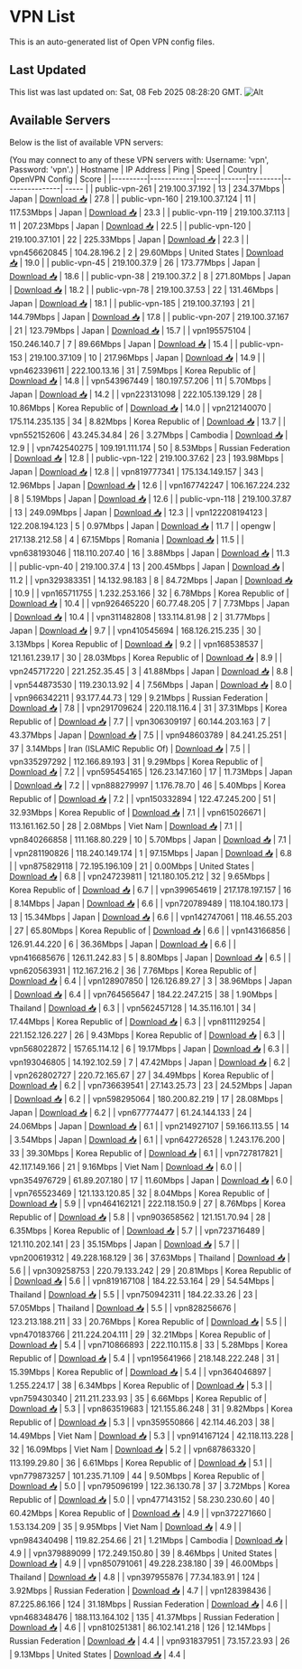 # VPN List

This is an auto-generated list of Open VPN config files.

## Last Updated

This list was last updated on: Sat, 08 Feb 2025 08:28:20 GMT.
![Alt](https://repobeats.axiom.co/api/embed/186b98318ef1479477931607c1ad7d823f12451f.svg "Repobeats analytics image")

## Available Servers

Below is the list of available VPN servers:

(You may connect to any of these VPN servers with: Username: 'vpn', Password: 'vpn'.)
| Hostname | IP Address | Ping | Speed | Country | OpenVPN Config | Score |
|----------|------------|------|-------|---------|----------------| ----- |
| public-vpn-261 | 219.100.37.192 | 13 | 234.37Mbps | Japan | [Download 📥](./configs/server_0_JP.ovpn) | 27.8 |
| public-vpn-160 | 219.100.37.124 | 11 | 117.53Mbps | Japan | [Download 📥](./configs/server_1_JP.ovpn) | 23.3 |
| public-vpn-119 | 219.100.37.113 | 11 | 207.23Mbps | Japan | [Download 📥](./configs/server_2_JP.ovpn) | 22.5 |
| public-vpn-120 | 219.100.37.101 | 22 | 225.33Mbps | Japan | [Download 📥](./configs/server_3_JP.ovpn) | 22.3 |
| vpn456620845 | 104.28.196.2 | 2 | 29.60Mbps | United States | [Download 📥](./configs/server_4_US.ovpn) | 19.0 |
| public-vpn-45 | 219.100.37.9 | 26 | 173.77Mbps | Japan | [Download 📥](./configs/server_5_JP.ovpn) | 18.6 |
| public-vpn-38 | 219.100.37.2 | 8 | 271.80Mbps | Japan | [Download 📥](./configs/server_6_JP.ovpn) | 18.2 |
| public-vpn-78 | 219.100.37.53 | 22 | 131.46Mbps | Japan | [Download 📥](./configs/server_7_JP.ovpn) | 18.1 |
| public-vpn-185 | 219.100.37.193 | 21 | 144.79Mbps | Japan | [Download 📥](./configs/server_8_JP.ovpn) | 17.8 |
| public-vpn-207 | 219.100.37.167 | 21 | 123.79Mbps | Japan | [Download 📥](./configs/server_9_JP.ovpn) | 15.7 |
| vpn195575104 | 150.246.140.7 | 7 | 89.66Mbps | Japan | [Download 📥](./configs/server_10_JP.ovpn) | 15.4 |
| public-vpn-153 | 219.100.37.109 | 10 | 217.96Mbps | Japan | [Download 📥](./configs/server_11_JP.ovpn) | 14.9 |
| vpn462339611 | 222.100.13.16 | 31 | 7.59Mbps | Korea Republic of | [Download 📥](./configs/server_12_KR.ovpn) | 14.8 |
| vpn543967449 | 180.197.57.206 | 11 | 5.70Mbps | Japan | [Download 📥](./configs/server_13_JP.ovpn) | 14.2 |
| vpn223131098 | 222.105.139.129 | 28 | 10.86Mbps | Korea Republic of | [Download 📥](./configs/server_14_KR.ovpn) | 14.0 |
| vpn212140070 | 175.114.235.135 | 34 | 8.82Mbps | Korea Republic of | [Download 📥](./configs/server_15_KR.ovpn) | 13.7 |
| vpn552152606 | 43.245.34.84 | 26 | 3.27Mbps | Cambodia | [Download 📥](./configs/server_16_KH.ovpn) | 12.9 |
| vpn742540275 | 109.191.111.174 | 50 | 8.53Mbps | Russian Federation | [Download 📥](./configs/server_17_RU.ovpn) | 12.8 |
| public-vpn-122 | 219.100.37.62 | 23 | 193.98Mbps | Japan | [Download 📥](./configs/server_18_JP.ovpn) | 12.8 |
| vpn819777341 | 175.134.149.157 | 343 | 12.96Mbps | Japan | [Download 📥](./configs/server_19_JP.ovpn) | 12.6 |
| vpn167742247 | 106.167.224.232 | 8 | 5.19Mbps | Japan | [Download 📥](./configs/server_20_JP.ovpn) | 12.6 |
| public-vpn-118 | 219.100.37.87 | 13 | 249.09Mbps | Japan | [Download 📥](./configs/server_21_JP.ovpn) | 12.3 |
| vpn122208194123 | 122.208.194.123 | 5 | 0.97Mbps | Japan | [Download 📥](./configs/server_22_JP.ovpn) | 11.7 |
| opengw | 217.138.212.58 | 4 | 67.15Mbps | Romania | [Download 📥](./configs/server_23_RO.ovpn) | 11.5 |
| vpn638193046 | 118.110.207.40 | 16 | 3.88Mbps | Japan | [Download 📥](./configs/server_24_JP.ovpn) | 11.3 |
| public-vpn-40 | 219.100.37.4 | 13 | 200.45Mbps | Japan | [Download 📥](./configs/server_25_JP.ovpn) | 11.2 |
| vpn329383351 | 14.132.98.183 | 8 | 84.72Mbps | Japan | [Download 📥](./configs/server_26_JP.ovpn) | 10.9 |
| vpn165711755 | 1.232.253.166 | 32 | 6.78Mbps | Korea Republic of | [Download 📥](./configs/server_27_KR.ovpn) | 10.4 |
| vpn926465220 | 60.77.48.205 | 7 | 7.73Mbps | Japan | [Download 📥](./configs/server_28_JP.ovpn) | 10.4 |
| vpn311482808 | 133.114.81.98 | 2 | 31.77Mbps | Japan | [Download 📥](./configs/server_29_JP.ovpn) | 9.7 |
| vpn410545694 | 168.126.215.235 | 30 | 3.13Mbps | Korea Republic of | [Download 📥](./configs/server_30_KR.ovpn) | 9.2 |
| vpn168538537 | 121.161.239.17 | 30 | 28.03Mbps | Korea Republic of | [Download 📥](./configs/server_31_KR.ovpn) | 8.9 |
| vpn245717220 | 221.252.35.45 | 3 | 41.88Mbps | Japan | [Download 📥](./configs/server_32_JP.ovpn) | 8.8 |
| vpn544873530 | 119.230.13.92 | 4 | 7.56Mbps | Japan | [Download 📥](./configs/server_33_JP.ovpn) | 8.0 |
| vpn966342211 | 93.177.44.73 | 129 | 9.21Mbps | Russian Federation | [Download 📥](./configs/server_34_RU.ovpn) | 7.8 |
| vpn291709624 | 220.118.116.4 | 31 | 37.31Mbps | Korea Republic of | [Download 📥](./configs/server_35_KR.ovpn) | 7.7 |
| vpn306309197 | 60.144.203.163 | 7 | 43.37Mbps | Japan | [Download 📥](./configs/server_36_JP.ovpn) | 7.5 |
| vpn948603789 | 84.241.25.251 | 37 | 3.14Mbps | Iran (ISLAMIC Republic Of) | [Download 📥](./configs/server_37_IR.ovpn) | 7.5 |
| vpn335297292 | 112.166.89.193 | 31 | 9.29Mbps | Korea Republic of | [Download 📥](./configs/server_38_KR.ovpn) | 7.2 |
| vpn595454165 | 126.23.147.160 | 17 | 11.73Mbps | Japan | [Download 📥](./configs/server_39_JP.ovpn) | 7.2 |
| vpn888279997 | 1.176.78.70 | 46 | 5.40Mbps | Korea Republic of | [Download 📥](./configs/server_40_KR.ovpn) | 7.2 |
| vpn150332894 | 122.47.245.200 | 51 | 32.93Mbps | Korea Republic of | [Download 📥](./configs/server_41_KR.ovpn) | 7.1 |
| vpn615026671 | 113.161.162.50 | 28 | 2.08Mbps | Viet Nam | [Download 📥](./configs/server_42_VN.ovpn) | 7.1 |
| vpn840266858 | 111.168.80.229 | 10 | 5.70Mbps | Japan | [Download 📥](./configs/server_43_JP.ovpn) | 7.1 |
| vpn281190826 | 118.240.149.174 | 1 | 97.15Mbps | Japan | [Download 📥](./configs/server_44_JP.ovpn) | 6.8 |
| vpn875829118 | 72.195.196.109 | 21 | 0.00Mbps | United States | [Download 📥](./configs/server_45_US.ovpn) | 6.8 |
| vpn247239811 | 121.180.105.212 | 32 | 9.65Mbps | Korea Republic of | [Download 📥](./configs/server_46_KR.ovpn) | 6.7 |
| vpn399654619 | 217.178.197.157 | 16 | 8.14Mbps | Japan | [Download 📥](./configs/server_47_JP.ovpn) | 6.6 |
| vpn720789489 | 118.104.180.173 | 13 | 15.34Mbps | Japan | [Download 📥](./configs/server_48_JP.ovpn) | 6.6 |
| vpn142747061 | 118.46.55.203 | 27 | 65.80Mbps | Korea Republic of | [Download 📥](./configs/server_49_KR.ovpn) | 6.6 |
| vpn143166856 | 126.91.44.220 | 6 | 36.36Mbps | Japan | [Download 📥](./configs/server_50_JP.ovpn) | 6.6 |
| vpn416685676 | 126.11.242.83 | 5 | 8.80Mbps | Japan | [Download 📥](./configs/server_51_JP.ovpn) | 6.5 |
| vpn620563931 | 112.167.216.2 | 36 | 7.76Mbps | Korea Republic of | [Download 📥](./configs/server_52_KR.ovpn) | 6.4 |
| vpn128907850 | 126.126.89.27 | 3 | 38.96Mbps | Japan | [Download 📥](./configs/server_53_JP.ovpn) | 6.4 |
| vpn764565647 | 184.22.247.215 | 38 | 1.90Mbps | Thailand | [Download 📥](./configs/server_54_TH.ovpn) | 6.3 |
| vpn562457128 | 14.35.116.101 | 34 | 17.44Mbps | Korea Republic of | [Download 📥](./configs/server_55_KR.ovpn) | 6.3 |
| vpn811129254 | 221.152.126.227 | 26 | 9.43Mbps | Korea Republic of | [Download 📥](./configs/server_56_KR.ovpn) | 6.3 |
| vpn568022872 | 157.65.114.12 | 6 | 19.17Mbps | Japan | [Download 📥](./configs/server_57_JP.ovpn) | 6.3 |
| vpn193046805 | 14.192.102.59 | 7 | 47.42Mbps | Japan | [Download 📥](./configs/server_58_JP.ovpn) | 6.2 |
| vpn262802727 | 220.72.165.67 | 27 | 34.49Mbps | Korea Republic of | [Download 📥](./configs/server_59_KR.ovpn) | 6.2 |
| vpn736639541 | 27.143.25.73 | 23 | 24.52Mbps | Japan | [Download 📥](./configs/server_60_JP.ovpn) | 6.2 |
| vpn598295064 | 180.200.82.219 | 17 | 28.08Mbps | Japan | [Download 📥](./configs/server_61_JP.ovpn) | 6.2 |
| vpn677774477 | 61.24.144.133 | 24 | 24.06Mbps | Japan | [Download 📥](./configs/server_62_JP.ovpn) | 6.1 |
| vpn214927107 | 59.166.113.55 | 14 | 3.54Mbps | Japan | [Download 📥](./configs/server_63_JP.ovpn) | 6.1 |
| vpn642726528 | 1.243.176.200 | 33 | 39.30Mbps | Korea Republic of | [Download 📥](./configs/server_64_KR.ovpn) | 6.1 |
| vpn727817821 | 42.117.149.166 | 21 | 9.16Mbps | Viet Nam | [Download 📥](./configs/server_65_VN.ovpn) | 6.0 |
| vpn354976729 | 61.89.207.180 | 17 | 11.60Mbps | Japan | [Download 📥](./configs/server_66_JP.ovpn) | 6.0 |
| vpn765523469 | 121.133.120.85 | 32 | 8.04Mbps | Korea Republic of | [Download 📥](./configs/server_67_KR.ovpn) | 5.9 |
| vpn464162121 | 222.118.150.9 | 27 | 8.76Mbps | Korea Republic of | [Download 📥](./configs/server_68_KR.ovpn) | 5.8 |
| vpn903658562 | 121.151.70.94 | 28 | 6.35Mbps | Korea Republic of | [Download 📥](./configs/server_69_KR.ovpn) | 5.7 |
| vpn723716489 | 121.110.202.141 | 23 | 35.15Mbps | Japan | [Download 📥](./configs/server_70_JP.ovpn) | 5.7 |
| vpn200619312 | 49.228.168.129 | 36 | 37.63Mbps | Thailand | [Download 📥](./configs/server_71_TH.ovpn) | 5.6 |
| vpn309258753 | 220.79.133.242 | 29 | 20.81Mbps | Korea Republic of | [Download 📥](./configs/server_72_KR.ovpn) | 5.6 |
| vpn819167108 | 184.22.53.164 | 29 | 54.54Mbps | Thailand | [Download 📥](./configs/server_73_TH.ovpn) | 5.5 |
| vpn750942311 | 184.22.33.26 | 23 | 57.05Mbps | Thailand | [Download 📥](./configs/server_74_TH.ovpn) | 5.5 |
| vpn828256676 | 123.213.188.211 | 33 | 20.76Mbps | Korea Republic of | [Download 📥](./configs/server_75_KR.ovpn) | 5.5 |
| vpn470183766 | 211.224.204.111 | 29 | 32.21Mbps | Korea Republic of | [Download 📥](./configs/server_76_KR.ovpn) | 5.4 |
| vpn710866893 | 222.110.115.8 | 33 | 5.28Mbps | Korea Republic of | [Download 📥](./configs/server_77_KR.ovpn) | 5.4 |
| vpn195641966 | 218.148.222.248 | 31 | 15.39Mbps | Korea Republic of | [Download 📥](./configs/server_78_KR.ovpn) | 5.4 |
| vpn364046897 | 1.255.224.17 | 38 | 6.34Mbps | Korea Republic of | [Download 📥](./configs/server_79_KR.ovpn) | 5.3 |
| vpn759430340 | 211.211.233.93 | 35 | 6.66Mbps | Korea Republic of | [Download 📥](./configs/server_80_KR.ovpn) | 5.3 |
| vpn863519683 | 121.155.86.248 | 31 | 9.82Mbps | Korea Republic of | [Download 📥](./configs/server_81_KR.ovpn) | 5.3 |
| vpn359550866 | 42.114.46.203 | 38 | 14.49Mbps | Viet Nam | [Download 📥](./configs/server_82_VN.ovpn) | 5.3 |
| vpn914167124 | 42.118.113.228 | 32 | 16.09Mbps | Viet Nam | [Download 📥](./configs/server_83_VN.ovpn) | 5.2 |
| vpn687863320 | 113.199.29.80 | 36 | 6.61Mbps | Korea Republic of | [Download 📥](./configs/server_84_KR.ovpn) | 5.1 |
| vpn779873257 | 101.235.71.109 | 44 | 9.50Mbps | Korea Republic of | [Download 📥](./configs/server_85_KR.ovpn) | 5.0 |
| vpn795096199 | 122.36.130.78 | 37 | 3.72Mbps | Korea Republic of | [Download 📥](./configs/server_86_KR.ovpn) | 5.0 |
| vpn477143152 | 58.230.230.60 | 40 | 60.42Mbps | Korea Republic of | [Download 📥](./configs/server_87_KR.ovpn) | 4.9 |
| vpn372271660 | 1.53.134.209 | 35 | 9.95Mbps | Viet Nam | [Download 📥](./configs/server_88_VN.ovpn) | 4.9 |
| vpn984340498 | 119.82.254.66 | 21 | 1.21Mbps | Cambodia | [Download 📥](./configs/server_89_KH.ovpn) | 4.9 |
| vpn379889099 | 172.249.150.80 | 39 | 8.46Mbps | United States | [Download 📥](./configs/server_90_US.ovpn) | 4.9 |
| vpn850791061 | 49.228.238.180 | 39 | 46.00Mbps | Thailand | [Download 📥](./configs/server_91_TH.ovpn) | 4.8 |
| vpn397955876 | 77.34.183.91 | 124 | 3.92Mbps | Russian Federation | [Download 📥](./configs/server_92_RU.ovpn) | 4.7 |
| vpn128398436 | 87.225.86.166 | 124 | 31.18Mbps | Russian Federation | [Download 📥](./configs/server_93_RU.ovpn) | 4.6 |
| vpn468348476 | 188.113.164.102 | 135 | 41.37Mbps | Russian Federation | [Download 📥](./configs/server_94_RU.ovpn) | 4.6 |
| vpn810251381 | 86.102.141.218 | 126 | 12.14Mbps | Russian Federation | [Download 📥](./configs/server_95_RU.ovpn) | 4.4 |
| vpn931837951 | 73.157.23.93 | 26 | 9.13Mbps | United States | [Download 📥](./configs/server_96_US.ovpn) | 4.4 |

